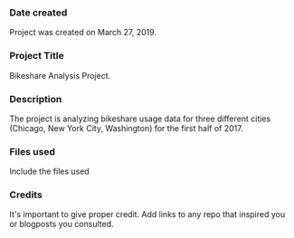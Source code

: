### Date created
Project was created on March 27, 2019.

### Project Title
Bikeshare Analysis Project.

### Description
The project is analyzing bikeshare usage data for three different cities  (Chicago, New York City, Washington) for the first half of 2017.

### Files used
Include the files used

### Credits
It's important to give proper credit. Add links to any repo that inspired you or blogposts you consulted.
